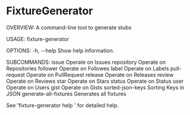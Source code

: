 # FixtureGenerator

OVERVIEW: A command-line tool to generate stubs

USAGE: fixture-generator <subcommand>

OPTIONS:
  -h, --help              Show help information.

SUBCOMMANDS:
  issue                   Operate on Issues
  repository              Operate on Repositories
  follower                Operate on Followes
  label                   Operate on Labels
  pull-request            Operate on PullRequest
  release                 Operate on Releases
  review                  Operate on Reviews
  star                    Operate on Stars
  status                  Operate on Status
  user                    Operate on Users
  gist                    Operate on Gists
  sorted-json-keys        Sorting Keys in JSON
  generate-all-fixtures   Generates all fixtures

  See 'fixture-generator help <subcommand>' for detailed help.
